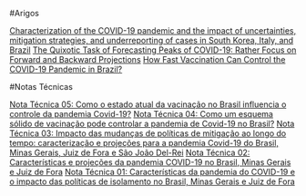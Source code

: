 #Arigos

[Characterization of the COVID-19 pandemic and the impact of uncertainties, mitigation strategies, and underreporting of cases in South Korea, Italy, and Brazil](https://www.sciencedirect.com/science/article/abs/pii/S0960077920302885)
[The Quixotic Task of Forecasting Peaks of COVID-19: Rather Focus on Forward and Backward Projections](https://doi.org/10.3389/fpubh.2021.623521)
[How Fast Vaccination Can Control the COVID-19 Pandemic in Brazil?](https://link.springer.com/chapter/10.1007%2F978-3-030-77964-1_38)

#Notas Técnicas

[Nota Técnica 05: Como o estado atual da vacinação no Brasil influencia o controle da pandemia Covid-19?](http://www2.ufjf.br/pgmc/wp-content/uploads/sites/236/2021/06/nt05_covid19_pgmc_ufjf_ufsj.pdf)
[Nota Técnica 04: Como um esquema sólido de vacinação pode controlar a pandemia de Covid-19 no Brasil?](http://www2.ufjf.br/pgmc/wp-content/uploads/sites/236/2020/03/nt04_covid19_pgmc_ufjf_ufsj.pdf)
[Nota Técnica 03: Impacto das mudanças de políticas de mitigação ao longo do tempo: caracterização e projeções para a pandemia Covid-19 do Brasil, Minas Gerais, Juiz de Fora e São João Del-Rei](http://www2.ufjf.br/pgmc/wp-content/uploads/sites/236/2020/03/nt03_covid19_pgmc_ufjf2.pdf)
[Nota Técnica 02: Características e projeções da pandemia COVID-19 no Brasil, Minas Gerais e Juiz de Fora](http://www2.ufjf.br/pgmc/wp-content/uploads/sites/236/2020/03/nt02_covid19_pgmc_ufjf2.pdf)
[Nota Técnica 01: Características da pandemia do COVID-19 e o impacto das políticas de isolamento no Brasil, Minas Gerais e Juiz de Fora](https://www2.ufjf.br/pgmc/wp-content/uploads/sites/236/2020/03/nt01pgmc-30-03-2020.pdf)
